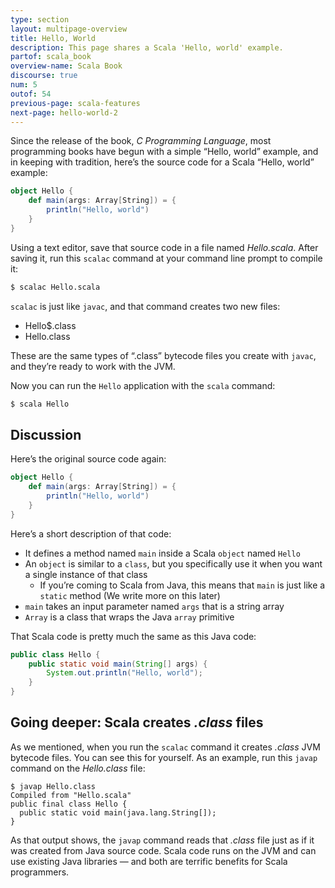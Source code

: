 ```yaml
---
type: section
layout: multipage-overview
title: Hello, World
description: This page shares a Scala 'Hello, world' example.
partof: scala_book
overview-name: Scala Book
discourse: true
num: 5
outof: 54
previous-page: scala-features
next-page: hello-world-2
---
```


Since the release of the book, *C Programming Language*, most programming books have begun with a simple “Hello, world” example, and in keeping with tradition, here’s the source code for a Scala “Hello, world” example:

```scala
object Hello {
    def main(args: Array[String]) = {
        println("Hello, world")
    }
}
```

Using a text editor, save that source code in a file named *Hello.scala*. After saving it, run this `scalac` command at your command line prompt to compile it:

```sh
$ scalac Hello.scala
```

`scalac` is just like `javac`, and that command creates two new files:

- Hello$.class
- Hello.class

These are the same types of “.class” bytecode files you create with `javac`, and they’re ready to work with the JVM.

Now you can run the `Hello` application with the `scala` command:

```sh
$ scala Hello
```



## Discussion

Here’s the original source code again:

```scala
object Hello {
    def main(args: Array[String]) = {
        println("Hello, world")
    }
}
```

Here’s a short description of that code:

- It defines a method named `main` inside a Scala `object` named `Hello`
- An `object` is similar to a `class`, but you specifically use it when you want a single instance of that class
    - If you’re coming to Scala from Java, this means that `main` is just like a `static` method (We write more on this later)
- `main` takes an input parameter named `args` that is a string array
- `Array` is a class that wraps the Java `array` primitive

That Scala code is pretty much the same as this Java code:

```java
public class Hello {
    public static void main(String[] args) {
        System.out.println("Hello, world");
    }
}
```


## Going deeper: Scala creates *.class* files

As we mentioned, when you run the `scalac` command it creates *.class* JVM bytecode files. You can see this for yourself. As an example, run this `javap` command on the *Hello.class* file:

````
$ javap Hello.class
Compiled from "Hello.scala"
public final class Hello {
  public static void main(java.lang.String[]);
}
````

As that output shows, the `javap` command reads that *.class* file just as if it was created from Java source code. Scala code runs on the JVM and can use existing Java libraries — and both are terrific benefits for Scala programmers.




